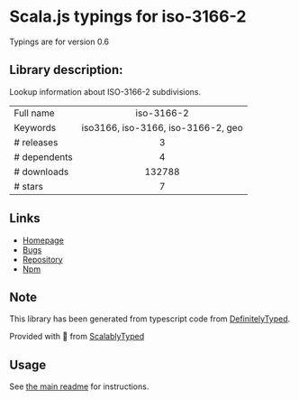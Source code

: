 
# Scala.js typings for iso-3166-2

Typings are for version 0.6

## Library description:
Lookup information about ISO-3166-2 subdivisions.

|                    |                 |
| ------------------ | :-------------: |
| Full name          | iso-3166-2 |
| Keywords           | iso3166, iso-3166, iso-3166-2, geo |
| # releases         | 3 |
| # dependents       | 4 |
| # downloads        | 132788 |
| # stars            | 7 |

## Links
- [Homepage](https://github.com/olahol/iso-3166-2.js#readme)
- [Bugs](https://github.com/olahol/iso-3166-2.js/issues)
- [Repository](https://github.com/olahol/iso-3166-2.js)
- [Npm](https://www.npmjs.com/package/iso-3166-2)
    


## Note
This library has been generated from typescript code from [DefinitelyTyped](https://definitelytyped.org).

Provided with :purple_heart: from [ScalablyTyped](https://github.com/oyvindberg/ScalablyTyped)

## Usage
See [the main readme](../../readme.md) for instructions.


